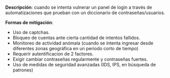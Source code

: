 **Descripción**: cuando se intenta vulnerar un panel de login a través de automatizaciones que prueban con un diccionario de contraseñas/usuarios.

**Formas de mitigación**:
- Uso de captchas.
- Bloqueo de cuentas ante cierta cantidad de intentos fallidos.
- Monitoreo de actividad anómala (cuando se intenta ingresar desde diferentes zonas geográfica en un periodo corto de tiempo)
- Requerir autentificacion de 2 factores.
- Exigir cambiar contraseñas regularmente y contraseñas fuertes.
- Uso de medidas de seguridad avanzadas (IDS, IPS, en búsqueda de patrones)